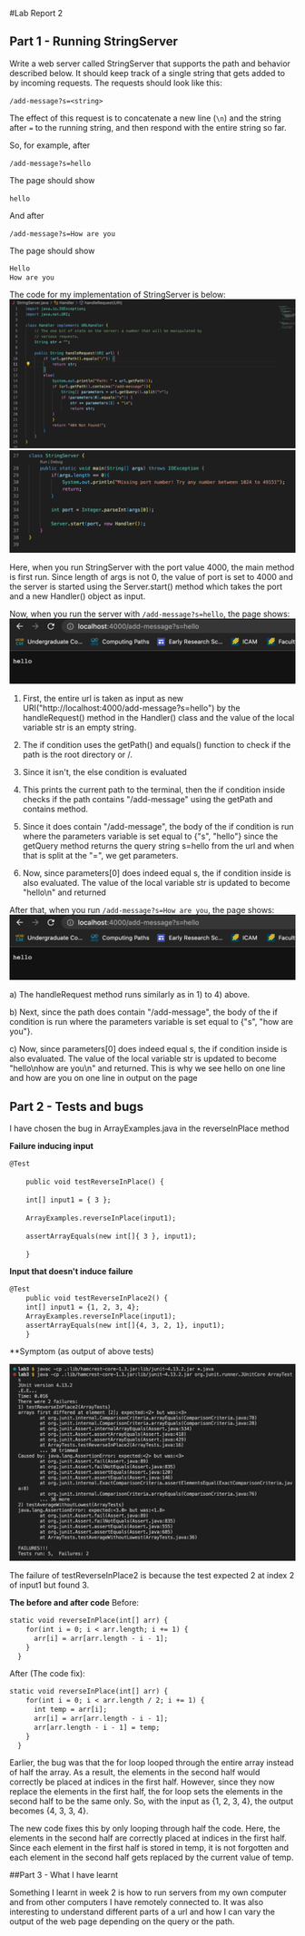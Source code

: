 #Lab Report 2

## Part 1 - Running StringServer

Write a web server called StringServer that supports the path and behavior 
described below. It should keep track of a single string that gets added
to by incoming requests. The requests should look like this:


`/add-message?s=<string>`


The effect of this request is to concatenate a new line (`\n`)
and the string after `=` to the running string, and then respond with the entire string so far.


So, for example, after

`/add-message?s=hello`


The page should show

`hello`

And after

`/add-message?s=How are you`

The page should show 

```
Hello
How are you
```

The code for my implementation of StringServer is below:
![Image](stringserver1.png)
![Image](stringserver2.png)



Here, when you run StringServer with the port value 4000, the main method is first run. 
Since length of args is not 0, the value of port is set to 4000 and the server is started using the Server.start()
method which takes the port and a new Handler() object as input. 



Now, when you run the server with `/add-message?s=hello`, the page shows:
![Image](server_addmessage1.png)


1) First, the entire url is taken as input as new URI("http://localhost:4000/add-message?s=hello") by the handleRequest() method in the Handler() class and the value of the local variable str
is an empty string.

2) The if condition uses the getPath() and equals() function to check if the path is the root directory or /.

3) Since it isn't, the else condition is evaluated

4) This prints the current path to the terminal, then the if condition inside checks if the path contains "/add-message" using
the getPath and contains method. 

5) Since it does contain "/add-message", the body of the if condition is run where the parameters variable is set
equal to {"s", "hello"} since the getQuery method returns the query string s=hello from the url and when that is split at the "=", we get parameters.

6) Now, since parameters[0] does indeed equal s, the if condition inside is also evaluated. The value of the local variable
str is updated to become "hello\n" and returned



After that, when you run `/add-message?s=How are you`, the page shows:
![Image](server_addmessage1.png)


a) The handleRequest method runs similarly as in 1) to 4) above.

b) Next, since the path does contain "/add-message", the body of the if condition is run where the parameters variable is set
equal to {"s", "how are you"}.

c) Now, since parameters[0] does indeed equal s, the if condition inside is also evaluated. The value of the local variable
str is updated to become "hello\nhow are you\n" and returned. This is why we see hello on one line and how are you on one line in 
output on the page



## Part 2 - Tests and bugs
I have chosen the bug in ArrayExamples.java in the reverseInPlace method


**Failure inducing input**

```
@Test 

	public void testReverseInPlace() {
	
    int[] input1 = { 3 };
    
    ArrayExamples.reverseInPlace(input1);
    
    assertArrayEquals(new int[]{ 3 }, input1);
    
	}
```

**Input that doesn't induce failure**

```
@Test 
	public void testReverseInPlace2() {
    int[] input1 = {1, 2, 3, 4};
    ArrayExamples.reverseInPlace(input1);
    assertArrayEquals(new int[]{4, 3, 2, 1}, input1);
	}
```

**Symptom (as output of above tests)

![Image](tester_output.png)


The failure of testReverseInPlace2 is because the test expected 2 at index 2 of input1 but found 3.

**The before and after code**
Before:

```
static void reverseInPlace(int[] arr) {
    for(int i = 0; i < arr.length; i += 1) {
      arr[i] = arr[arr.length - i - 1];
    }
  }
```

After (The code fix):

```
static void reverseInPlace(int[] arr) {
    for(int i = 0; i < arr.length / 2; i += 1) {
      int temp = arr[i];
      arr[i] = arr[arr.length - i - 1];
      arr[arr.length - i - 1] = temp;
    }
  }
  ```
  
 Earlier, the bug was that the for loop looped through the entire array instead of half the array. As a result,
 the elements in the second half would correctly be placed at indices in the first half. However, since they now replace
 the elements in the first half, the for loop sets the elements in the second half to be the same only.
 So, with the input as {1, 2, 3, 4}, the output becomes {4, 3, 3, 4}.
 
 The new code fixes this by only looping through half the code. Here, the elements in the second half
 are correctly placed at indices in the first half. Since each element in the first half is stored in temp, 
 it is not forgotten and each element in the second half gets replaced by the current value of temp.
 
 
 ##Part 3 - What I have learnt
 
Something I learnt in week 2 is how to run servers from my own computer and from other computers I have remotely connected to. It was 
also interesting to understand different parts of a url and how I can vary the output of the web page depending on the query or the path.
 

